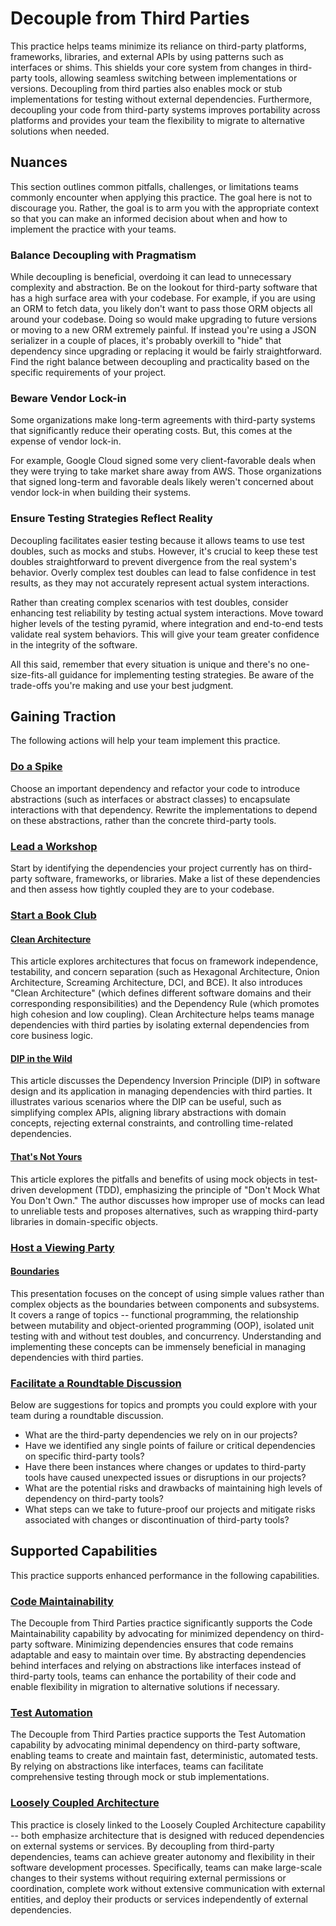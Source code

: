 # Decouple from Third Parties

This practice helps teams minimize its reliance on third-party platforms, frameworks, libraries, and external APIs by using patterns such as interfaces or shims. This shields your core system from changes in third-party tools, allowing seamless switching between implementations or versions. Decoupling from third parties also enables mock or stub implementations for testing without external dependencies. Furthermore, decoupling your code from third-party systems improves portability across platforms and provides your team the flexibility to migrate to alternative solutions when needed.

## Nuances
This section outlines common pitfalls, challenges, or limitations teams commonly encounter when applying this practice. The goal here is not to discourage you. Rather, the goal is to arm you with the appropriate context so that you can make an informed decision about when and how to implement the practice with your teams.

### Balance Decoupling with Pragmatism

While decoupling is beneficial, overdoing it can lead to unnecessary complexity and abstraction. Be on the lookout for third-party software that has a high surface area with your codebase. For example, if you are using an ORM to fetch data, you likely don't want to pass those ORM objects all around your codebase. Doing so would make upgrading to future versions or moving to a new ORM extremely painful. If instead you're using a JSON serializer in a couple of places, it's probably overkill to "hide" that dependency since upgrading or replacing it would be fairly straightforward. Find the right balance between decoupling and practicality based on the specific requirements of your project.

### Beware Vendor Lock-in
Some organizations make long-term agreements with third-party systems that significantly reduce their operating costs. But, this comes at the expense of vendor lock-in. 

For example, Google Cloud signed some very client-favorable deals when they were trying to take market share away from AWS. Those organizations that signed long-term and favorable deals likely weren't concerned about vendor lock-in when building their systems.

### Ensure Testing Strategies Reflect Reality

Decoupling facilitates easier testing because it allows teams to use test doubles, such as mocks and stubs. However, it's crucial to keep these test doubles straightforward to prevent divergence from the real system's behavior. Overly complex test doubles can lead to false confidence in test results, as they may not accurately represent actual system interactions.

Rather than creating complex scenarios with test doubles, consider enhancing test reliability by testing actual system interactions. Move toward higher levels of the testing pyramid, where integration and end-to-end tests validate real system behaviors. This will give your team greater confidence in the integrity of the software.

All this said, remember that every situation is unique and there's no one-size-fits-all guidance for implementing testing strategies. Be aware of the trade-offs you're making and use your best judgment.

## Gaining Traction
The following actions will help your team implement this practice. 

### [Do a Spike](/practices/do-a-spike.md)

Choose an important dependency and refactor your code to introduce abstractions (such as interfaces or abstract classes) to encapsulate interactions with that dependency.
Rewrite the implementations to depend on these abstractions, rather than the concrete third-party tools.

### [Lead a Workshop](/practices/lead-workshops.md)

Start by identifying the dependencies your project currently has on third-party software, frameworks, or libraries. Make a list of these dependencies and then assess how tightly coupled they are to your codebase.

### [Start a Book Club](/practices/start-a-book-club.md)

#### [Clean Architecture](https://blog.cleancoder.com/uncle-bob/2012/08/13/the-clean-architecture.html)

This article explores architectures that focus on framework independence, testability, and concern separation (such as Hexagonal Architecture, Onion Architecture, Screaming Architecture, DCI, and BCE).
It also introduces "Clean Architecture" (which defines different software domains and their corresponding responsibilities) and the Dependency Rule (which promotes high cohesion and low coupling). Clean Architecture helps teams manage dependencies with third parties by isolating external dependencies from core business logic.

#### [DIP in the Wild](https://martinfowler.com/articles/dipInTheWild.html)

This article discusses the Dependency Inversion Principle (DIP) in software design and its application in managing dependencies with third parties. It illustrates various scenarios where the DIP can be useful, such as simplifying complex APIs, aligning library abstractions with domain concepts, rejecting external constraints, and controlling time-related dependencies.

#### [That's Not Yours](https://8thlight.com/insights/thats-not-yours)

This article explores the pitfalls and benefits of using mock objects in test-driven development (TDD), emphasizing the principle of "Don't Mock What You Don't Own."
The author discusses how improper use of mocks can lead to unreliable tests and proposes alternatives, such as wrapping third-party libraries in domain-specific objects.

### [Host a Viewing Party](/practices/host-a-viewing-party.md)

#### [Boundaries](https://www.destroyallsoftware.com/talks/boundaries)

This presentation focuses on the concept of using simple values rather than complex objects as the boundaries between components and subsystems. It covers a range of topics -- functional programming, the relationship between mutability and object-oriented programming (OOP), isolated unit testing with and without test doubles, and concurrency. Understanding and implementing these concepts can be immensely beneficial in managing dependencies with third parties.

### [Facilitate a Roundtable Discussion](/practices/host-a-roundtable-discussion.md)
Below are suggestions for topics and prompts you could explore with your team during a roundtable discussion.

* What are the third-party dependencies we rely on in our projects?
* Have we identified any single points of failure or critical dependencies on specific third-party tools?
* Have there been instances where changes or updates to third-party tools have caused unexpected issues or disruptions in our projects?
* What are the potential risks and drawbacks of maintaining high levels of dependency on third-party tools?
* What steps can we take to future-proof our projects and mitigate risks associated with changes or discontinuation of third-party tools?

## Supported Capabilities
This practice supports enhanced performance in the following capabilities.

### [Code Maintainability](capabilities/tech/code-maintainability.md)

The Decouple from Third Parties practice significantly supports the Code Maintainability capability by advocating for minimized dependency on third-party software. Minimizing dependencies ensures that code remains adaptable and easy to maintain over time. By abstracting dependencies behind interfaces and relying on abstractions like interfaces instead of third-party tools, teams can enhance the portability of their code and enable flexibility in migration to alternative solutions if necessary.

### [Test Automation](https://dora.dev/devops-capabilities/technical/test-automation/)

The Decouple from Third Parties practice supports the Test Automation capability by advocating minimal dependency on third-party software,
enabling teams to create and maintain fast, deterministic, automated tests. By relying on abstractions like interfaces, teams can facilitate comprehensive testing through mock or stub implementations.

### [Loosely Coupled Architecture](https://dora.dev/devops-capabilities/process/loosely-coupled-architecture/)

This practice is closely linked to the Loosely Coupled Architecture capability -- both emphasize architecture that is designed with reduced dependencies on external systems or services. By decoupling from third-party dependencies, teams can achieve greater autonomy and flexibility in their software development processes. Specifically, teams can make large-scale changes to their systems without requiring external permissions or coordination, complete work without extensive communication with external entities, and deploy their products or services independently of external dependencies.
